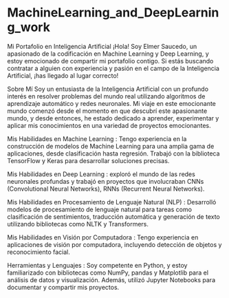 # MachineLearning_and_DeepLearning_work
Mi Portafolio en Inteligencia Artificial
¡Hola! Soy Elmer Saucedo, un apasionado de la codificación en Machine Learning y Deep Learning, y estoy emocionado de compartir mi portafolio contigo. Si estás buscando contratar a alguien con experiencia y pasión en el campo de la Inteligencia Artificial, ¡has llegado al lugar correcto!

Sobre Mí
Soy un entusiasta de la Inteligencia Artificial con un profundo interés en resolver problemas del mundo real utilizando algoritmos de aprendizaje automático y redes neuronales. Mi viaje en este emocionante mundo comenzó desde el momento en que descubrí este apasionante mundo, y desde entonces, he estado dedicado a aprender, experimentar y aplicar mis conocimientos en una variedad de proyectos emocionantes.

Mis Habilidades en
Machine Learning : Tengo experiencia en la construcción de modelos de Machine Learning para una amplia gama de aplicaciones, desde clasificación hasta regresión. Trabajó con la biblioteca TensorFlow y Keras para desarrollar soluciones precisas.

Mis Habilidades en 
Deep Learning : exploró el mundo de las redes neuronales profundas y trabajó en proyectos que involucraban CNNs (Convolutional Neural Networks), RNNs (Recurrent Neural Networks).

Mis Habilidades en 
Procesamiento de Lenguaje Natural (NLP) : Desarrolló modelos de procesamiento de lenguaje natural para tareas como clasificación de sentimientos, traducción automática y generación de texto utilizando bibliotecas como NLTK y Transformers.

Mis Habilidades en 
Visión por Computadora : Tengo experiencia en aplicaciones de visión por computadora, incluyendo detección de objetos y reconocimiento facial.

Herramientas y Lenguajes : Soy competente en Python, y estoy familiarizado con bibliotecas como NumPy, pandas y Matplotlib para el análisis de datos y visualización. Además, utilizó Jupyter Notebooks para documentar y compartir mis proyectos.

